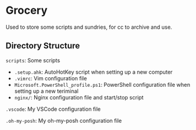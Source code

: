 # Grocery

Used to store some scripts and sundries, for cc to archive and use.

## Directory Structure

`scripts`: Some scripts

- `.setup.ahk`: AutoHotKey script when setting up a new computer
- `.vimrc`: Vim configuration file
- `Microsoft.PowerShell_profile.ps1`: PowerShell configuration file when setting up a new teriminal
- `nginx/`: Nginx configuration file and start/stop script

`.vscode`: My VSCode configuration file

`.oh-my-posh`: My oh-my-posh configuration file
